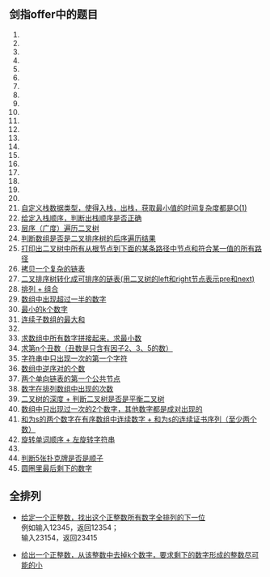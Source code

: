 ## 剑指offer中的题目
1. [](src/main/java/com/cao/Test.java)  
2. [](src/main/java/com/cao/Test.java)  
3. [](src/main/java/com/cao/Test.java)  
4. [](src/main/java/com/cao/Test.java)  
5. [](src/main/java/com/cao/Test.java)  
6. [](src/main/java/com/cao/Test.java)  
7. [](src/main/java/com/cao/Test.java)  
8. [](src/main/java/com/cao/Test.java)  
9. [](src/main/java/com/cao/Test.java)  
10. [](src/main/java/com/cao/Test.java)  
11. [](src/main/java/com/cao/Test.java)  
12. [](src/main/java/com/cao/Test.java)  
13. [](src/main/java/com/cao/Test.java)  
14. [](src/main/java/com/cao/Test.java)  
15. [](src/main/java/com/cao/Test.java)  
16. [](src/main/java/com/cao/Test.java)  
17. [](src/main/java/com/cao/Test.java)  
18. [](src/main/java/com/cao/Test.java)  
19. [](src/main/java/com/cao/Test.java)  
20. [](src/main/java/com/cao/Test.java)  
21. [自定义栈数据类型，使得入栈，出栈，获取最小值的时间复杂度都是O(1)](src/main/java/com/cao/Test21.java)  
22. [给定入栈顺序，判断出栈顺序是否正确](src/main/java/com/cao/Test22.java)  
23. [层序（广度）遍历二叉树](src/main/java/com/cao/Test23.java)  
24. [判断数组是否是二叉排序树的后序遍历结果](src/main/java/com/cao/Test24.java)  
25. [打印出二叉树中所有从根节点到下面的某条路径中节点和符合某一值的所有路径](src/main/java/com/cao/Test25.java)  
26. [拷贝一个复杂的链表](src/main/java/com/cao/Test26.java)  
27. [二叉排序树转化成可排序的链表(用二叉树的left和right节点表示pre和next)](src/main/java/com/cao/Test27.java)  
28. [排列 + 组合](src/main/java/com/cao/Test28.java)  
29. [数组中出现超过一半的数字](src/main/java/com/cao/Test29.java)  
30. [最小的k个数字](src/main/java/com/cao/Test30.java)  
31. [连续子数组的最大和](src/main/java/com/cao/Test31.java)  
32. [](src/main/java/com/cao/Test.java)  
33. [求数组中所有数字拼接起来，求最小数](src/main/java/com/cao/Test33.java)  
34. [求第n个丑数（丑数是只含有因子2、3、5的数）](src/main/java/com/cao/Test34.java)  
35. [字符串中只出现一次的第一个字符](src/main/java/com/cao/Test35.java)
36. [数组中逆序对的个数](src/main/java/com/cao/Test36.java)  
37. [两个单向链表的第一个公共节点](src/main/java/com/cao/Test37.java)  
38. [数字在排列数组中出现的次数](src/main/java/com/cao/Test38.java)  
39. [二叉树的深度 + 判断二叉树是否是平衡二叉树](src/main/java/com/cao/Test39.java)  
40. [数组中只出现过一次的2个数字，其他数字都是成对出现的](src/main/java/com/cao/Test40.java)  
41. [和为s的两个数字在有序数组中连续数字 + 和为s的连续证书序列（至少两个数）](src/main/java/com/cao/Test41.java)  
42. [旋转单词顺序 + 左旋转字符串](src/main/java/com/cao/Test42.java)  
43. [](src/main/java/com/cao/Test43.java)  
44. [判断5张扑克牌是否是顺子](src/main/java/com/cao/Test44.java)  
45. [圆圈里最后剩下的数字](src/main/java/com/cao/Test45.java)  


## 全排列  

+ [给定一个正整数，找出这个正整数所有数字全排列的下一位](src/main/java/com/arithmetic/NextMinPermutation.java)  
   例如输入12345，返回12354；  
   输入23154，返回23415

+ [给出一个正整数，从该整数中去掉k个数字，要求剩下的数字形成的整数尽可能的小](src/main/java/com/arithmetic/MinDateAfterRemoveK.java)

